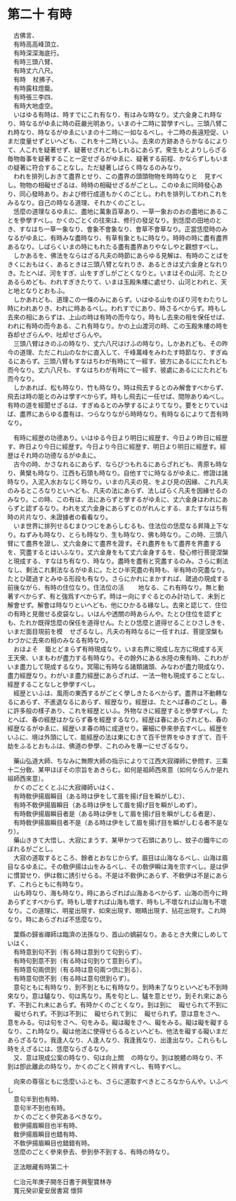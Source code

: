 # 第二十 有時
　古佛言、  
　有時高高峰頂立、  
　有時深深海底行。  
　有時三頭八臂、  
　有時丈六八尺。  
　有時<img width="16" height="16" src="_c3ws3a5.png" border="0">杖拂子、  
　有時露柱燈籠。  
　有時張三李四、  
　有時大地虛空。  
　いはゆる有時は、時すでにこれ有なり、有はみな時なり。丈六金身これ時なり、時なるがゆゑに時の莊嚴光明あり。いまの十二時に習󠄁學すべし。三頭八臂これ時なり、時なるがゆゑにいまの十二時に一如なるべし。十二時の長遠短促、いまだ度量せずといへども、これを十二時といふ。去來の方跡あきらかなるによりて、人これを疑著せず、疑著せざれどもしれるにあらず。衆生もとよりしらざる毎物毎事を疑著すること一定せざるがゆゑに、疑著する前程、かならずしもいまの疑著に符合することなし。ただ疑著しばらく時なるのみなり。  
　われを排列しおきて盡界とせり、この盡界の頭頭物物を時時なりと<img width="16" height="16" src="_ceY1t1_.png" border="0">見すべし。物物の相礙せざるは、時時の相礙せざるがごとし。このゆゑに同時發心あり、同心發時あり。および修行成道もかくのごとし。われを排列してわれこれをみるなり。自己の時なる道理、それかくのごとし。  
　恁麼の道理なるゆゑに、盡地に萬象百草あり、一草一象おのおの盡地にあることを參學すべし。かくのごとくの往來は、修行の發足なり。到恁麼の田地のとき、すなはち一草一象なり、會象不會象なり、會草不會草なり。正當恁麼時のみなるがゆゑに、有時みな盡時なり、有草有象ともに時なり。時時の時に盡有盡界あるなり。しばらくいまの時にもれたる盡有盡界ありやなしやと觀想すべし。  
　しかあるを、佛法をならはざる凡夫の時節にあらゆる見解は、有時のことばをきくにおもはく、あるときは三頭八臂となれりき、あるときは丈六金身となれりき。たとへば、河をすぎ、山をすぎしがごとくなりと。いまはその山河、たとひあるらめども、われすぎきたりて、いまは玉殿朱樓に處せり、山河とわれと、天と地となりとおもふ。  
　しかあれども、道理この一條のみにあらず。いはゆる山をのぼり河をわたりし時にわれありき、われに時あるべし。われすでにあり、時さるべからず。時もし去來の相にあらずは、上山の時は有時の而今なり。時もし去來の相を保任せば、われに有時の而今ある、これ有時なり。かの上山渡河の時、この玉殿朱樓の時を呑却せざらんや、吐却せざらんや。  
　三頭八臂はきのふの時なり、丈六八尺はけふの時なり。しかあれども、その昨今の道理、ただこれ山のなかに直入して、千峰萬峰をみわたす時節なり、すぎぬるにあらず。三頭八臂もすなはちわが有時にて一經す、彼方にあるににたれども而今なり。丈六八尺も、すなはちわが有時にて一經す、彼處にあるににたれども而今なり。  
　しかあれば、松も時なり、竹も時なり。時は飛去するとのみ解會すべからず、飛去は時の能とのみは學すべからず。時もし飛去に一任せば、間隙ありぬべし。有時の道を經聞せざるは、すぎぬるとのみ學するによりてなり。要をとりていはば、盡界にあらゆる盡有は、つらなりながら時時なり。有時なるによりて吾有時なり。  
  
　有時に經歴の功德あり。いはゆる今日より明日に經歴す、今日より昨日に經歴す、昨日より今日に經歴す。今日より今日に經歴す、明日より明日に經歴す。經歴はそれ時の功德なるがゆゑに。  
　古今の時、かさなれるにあらず、ならびつもれるにあらざれども、靑原も時なり、黄檗も時なり、江西も石頭も時なり。自他すでに時なるがゆゑに、修證は諸時なり。入泥入水おなじく時なり。いまの凡夫の見、をよび見の因緣、これ凡夫のみるところなりといへども、凡夫の法にあらず、法しばらく凡夫を因緣せるのみなり。この時、この有は、法にあらずと學するがゆゑに、丈六金身はわれにあらずと認ずるなり。われを丈六金身にあらずとのがれんとする、またすなはち有時の片片なり、未證據者の看看なり。  
　いま世界に排列せるむまひつじをあらしむるも、住法位の恁麼なる昇降上下なり。ねずみも時なり、とらも時なり、生も時なり、佛も時なり。この時、三頭八臂にて盡界を證し、丈六金身にて盡界を證す。それ盡界をもて盡界を界盡するを、究盡するとはいふなり。丈六金身をもて丈六金身するを、發心修行菩提涅槃と現成する、すなはち有なり、時なり。盡時を盡有と究盡するのみ。さらに剩法なし、剩法これ剩法なるがゆゑに。たとひ半究盡の有時も、半有時の究盡なり。たとひ蹉過すとみゆる形段も有なり。さらにかれにまかすれば、蹉過の現成する前後ながら、有時の住位なり。住法位の活<img width="16" height="16" src="_crA37Y5.png" border="0"><img width="16" height="16" src="_crA37Y5.png" border="0">地なる、これ有時なり。無と動著すべからず、有と強爲すべからず。時は一向にすぐるとのみ計功して、未到と解會せず。解會は時なりといへども、他にひかるる緣なし。去來と認じて、住位の有時と見徹せる皮袋なし。いはんや透關の時あらんや。たとひ住位を認ずとも、たれか既得恁麼の保任を道得せん。たとひ恁麼と道得せることひさしきを、いまだ面目現前を模<img width="16" height="16" src="_cyTPLd6.png" border="0">せざるなし。凡夫の有時なるに一任すれば、菩提涅槃もわづかに去來の相のみなる有時なり。  
　おほよそ<img width="16" height="16" src="_cTdai1G.png" border="0">籠とどまらず有時現成なり。いま右界に現成し左方に現成する天王天衆、いまもわが盡力する有時なり。その餘外にある水陸の衆有時、これわがいま盡力して現成するなり。冥陽に有時なる諸類諸頭、みなわが盡力現成なり、盡力經歴なり。わがいま盡力經歴にあらざれば、一法一物も現成することなし、經歴することなしと參學すべし。  
　經歴といふは、風雨の東西するがごとく學しきたるべからず。盡界は不動轉なるにあらず、不進退なるにあらず、經歴なり。經歴は、たとへば春のごとし。春に許多般の樣子あり、これを經歴といふ。外物なきに經歴すると參學すべし。たとへば、春の經歴はかならず春を經歴するなり。經歴は春にあらざれども、春の經歴なるがゆゑに、經歴いま春の時に成道せり。審細に參來參去すべし。經歴をいふに、境は外頭にして、能經歴の法は東にむきて百千世界をゆきすぎて、百千劫をふるとおもふは、佛道の參學、これのみを專一にせざるなり。  
  
　藥山弘道大師、ちなみに無際大師の指示によりて江西大寂禪師に參問す、三乘十二分敎、某甲ほぼその宗旨をあきらむ。如何是祖師西來意（如何ならんか是れ祖師西來意）。  
　かくのごとくとふに大寂禪師いはく、  
　有時敎伊揚眉瞬目（ある時は伊をして眉を揚げ目を瞬がしむ）、  
　有時不敎伊揚眉瞬目（ある時は伊をして眉を揚げ目を瞬がしめず）。  
　有時敎伊揚眉瞬目者是（ある時は伊をして眉を揚げ目を瞬がしむる者是）、  
　有時敎伊揚眉瞬目者不是（ある時は伊をして眉を揚げ目を瞬がしむる者不是なり）。  
　藥山ききて大悟し、大寂にまうす、某甲かつて石頭にありし、蚊子の鐵牛にのぼれるがごとし。  
　大寂の道取するところ、餘者とおなじからず。眉目は山海なるべし、山海は眉目なるゆゑに。その敎伊揚は山をみるべし、その敎伊瞬は海を宗すべし。是は伊に慣習󠄁せり、伊は敎に誘引せらる。不是は不敎伊にあらず、不敎伊は不是にあらず、これらともに有時なり。  
　山も時なり、海も時なり。時にあらざれば山海あるべからず、山海の而今に時あらずとすべからず。時もし壞すれば山海も壞す、時もし不壞なれば山海も不壞なり。この道理に、明星出現す、如來出現す、眼睛出現す、拈花出現す。これ時なり。時にあらざれば不恁麼なり。  
  
　葉縣の歸省禪師は臨濟の法孫なり、首山の嫡嗣なり。あるとき大衆にしめしていはく、  
　有時意到句不到（有る時は意到りて句到らず）、  
　有時句到意不到（有る時は句到りて意到らず）。  
　有時意句兩倶到（有る時は意句兩つ倶に到る）、  
　有時意句倶不到（有る時は意句倶到らず）。  
　意句ともに有時なり、到不到ともに有時なり。到時未了なりといへども不到時來なり。意は驢なり、句は馬なり。馬を句とし、驢を意とせり。到それ來にあらず、不到これ未にあらず。有時かくのごとくなり。到は到に<img width="16" height="16" src="_cjwg2Qa.png" border="0">礙せられて不到に<img width="16" height="16" src="_cjwg2Qa.png" border="0">礙せられず。不到は不到に<img width="16" height="16" src="_cjwg2Qa.png" border="0">礙せられて到に<img width="16" height="16" src="_cjwg2Qa.png" border="0">礙せられず。意は意をさへ、意をみる。句は句をさへ、句をみる。礙は礙をさへ、礙をみる。礙は礙を礙するなり、これ時なり。礙は他法に使得せらるるといへども、他法を礙する礙いまだあらざるなり。我逢人なり、人逢人なり、我逢我なり、出逢出なり。これらもし時をえざるには、恁麼ならざるなり。  
　又、意は現成公案の時なり、句は向上關<img width="16" height="16" src="_ctI_7dm.png" border="0">の時なり。到は脫體の時なり、不到は卽此離此の時なり。かくのごとく辨肯すべし、有時すべし。  
  
　向來の尊宿ともに恁麼いふとも、さらに道取すべきところなからんや。いふべし  
　意句半到也有時、  
　意句半不到也有時。  
　かくのごとく參究あるべきなり。  
　敎伊揚眉瞬目也半有時、  
　敎伊揚眉瞬目也錯有時、  
　不敎伊揚眉瞬目也錯錯有時。  
　恁麼のごとく參來參去、參到參不到する、有時の時なり。  
  
　正法眼藏有時第二十  
  
　仁治元年庚子開冬日書于興聖寶林寺  
　寬元癸卯夏安居書寫 懷弉